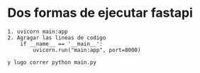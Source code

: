 # Dos formas de ejecutar fastapi
    1. uvicorn main:app
    2. Agragar las lineas de codigo
        if __name__ == '__main__':
            uvicorn.run("main:app", port=8000)

    y lugo correr python main.py